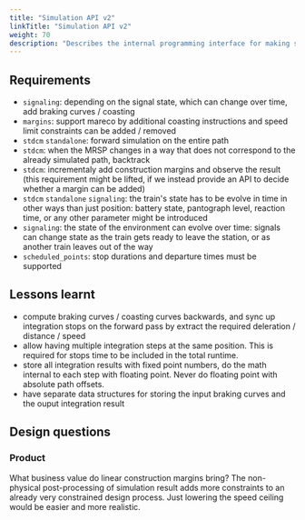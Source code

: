 ```yaml
---
title: "Simulation API v2"
linkTitle: "Simulation API v2"
weight: 70
description: "Describes the internal programming interface for making simulations"
---
```


## Requirements

- `signaling`: depending on the signal state, which can change over time, add braking curves / coasting
- `margins`: support mareco by additional coasting instructions and speed limit constraints can be added / removed
- `stdcm` `standalone`: forward simulation on the entire path
- `stdcm`: when the MRSP changes in a way that does not correspond to the already simulated path, backtrack
- `stdcm`: incrementaly add construction margins and observe the result (this requirement might be lifted, if we instead provide an API to decide whether a margin can be added)
- `stdcm` `standalone` `signaling`: the train's state has to be evolve in time in other ways than just position: battery state, pantograph level, reaction time, or any other parameter might be introduced
- `signaling`: the state of the environment can evolve over time: signals can change state as the train gets ready to leave the station, or as another train leaves out of the way
- `scheduled_points`: stop durations and departure times must be supported

## Lessons learnt

- compute braking curves / coasting curves backwards, and sync up integration stops on the forward pass by extract the required deleration / distance / speed
- allow having multiple integration steps at the same position. This is required for stops time to be included in the total runtime.
- store all integration results with fixed point numbers, do the math internal to each step with floating point. Never do floating point with absolute path offsets.
- have separate data structures for storing the input braking curves and the ouput integration result

## Design questions

### Product

What business value do linear construction margins bring? The non-physical post-processing of simulation result adds more constraints to an already very constrained design process. Just lowering the speed ceiling would be easier and more realistic.
